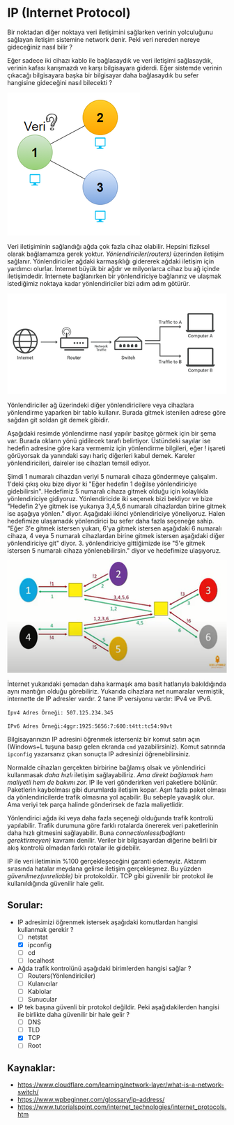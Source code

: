 # IP (Internet Protocol)

Bir noktadan diğer noktaya veri iletişimini sağlarken verinin yolculuğunu sağlayan iletişim sistemine network denir. Peki veri nereden nereye gideceğiniz nasıl bilir ?

Eğer sadece iki cihazı kablo ile bağlasaydık ve veri iletişimi sağlasaydık, verinin kafası karışmazdı ve karşı bilgisayara giderdi. Eğer sistemde verinin çıkacağı bilgisayara başka bir bilgisayar daha bağlasaydık bu sefer hangisine gideceğini nasıl bilecekti ?

![](https://raw.githubusercontent.com/Kodluyoruz/taskforce/main/basics-for-everyone/IP/figures/hangi_yon.PNG)

Veri iletişiminin sağlandığı ağda çok fazla cihaz olabilir. Hepsini fiziksel olarak bağlamamıza gerek yoktur. *Yönlendiriciler(routers)* üzerinden iletişim sağlanır. Yönlendiriciler ağdaki karmaşıklığı gidererek ağdaki iletişim için yardımcı olurlar. İnternet büyük bir ağdır ve milyonlarca cihaz bu ağ içinde iletişimdedir. İnternete bağlanırken bir yönlendiriciye bağlanırız ve ulaşmak istediğimiz noktaya kadar yönlendiriciler bizi adım adım götürür. 

![internette_iletisim](https://raw.githubusercontent.com/Kodluyoruz/taskforce/main/basics-for-everyone/IP/figures/iletisim.PNG)

Yönlendiriciler ağ üzerindeki diğer yönlendiricilere veya cihazlara yönlendirme yaparken bir tablo kullanır. Burada gitmek istenilen adrese göre sağdan git soldan git demek gibidir. 

Aşağıdaki resimde yönlendirme nasıl yapılır basitçe görmek için bir şema var. Burada okların yönü gidilecek tarafı belirtiyor. Üstündeki sayılar ise hedefin adresine göre kara vermemiz için yönlendirme bilgileri, eğer ! işareti görüyorsak da yanındaki sayı hariç diğerleri kabul demek. Kareler yönlendiricileri, daireler ise cihazları temsil ediyor.

Şimdi 1 numaralı cihazdan veriyi 5 numaralı cihaza göndermeye çalışalım. 1'deki çıkış oku bize diyor ki "Eğer hedefin 1 değilse yönlendiriciye gidebilirsin". Hedefimiz 5 numaralı cihaza gitmek olduğu için kolaylıkla yönlendiriciye gidiyoruz. Yönlendiricide iki seçenek bizi bekliyor ve bize "Hedefin 2'ye gitmek ise yukarıya 3,4,5,6 numaralı cihazlardan birine gitmek ise aşağıya yönlen." diyor. Aşağıdaki ikinci yönlendiriciye yöneliyoruz. Halen hedefimize ulaşamadık yönlendirici bu sefer daha fazla seçeneğe sahip. "Eğer 3'e gitmek istersen yukarı, 6'ya gitmek istersen aşağıdaki 6 numaralı cihaza, 4 veya 5 numaralı cihazlardan birine gitmek istersen aşağıdaki diğer yönlendiriciye git" diyor. 3. yönlendiriciye gittiğimizde ise "5'e gitmek istersen 5 numaralı cihaza yönlenebilirsin."  diyor ve hedefimize ulaşıyoruz.

![network_router](https://raw.githubusercontent.com/Kodluyoruz/taskforce/main/basics-for-everyone/IP/figures/network_router_mantigi.PNG)



İnternet yukarıdaki şemadan daha karmaşık ama basit hatlarıyla bakıldığında aynı mantığın olduğu görebiliriz. Yukarıda cihazlara net numaralar vermiştik, internette de IP adresler vardır. 2 tane IP versiyonu vardır: IPv4 ve IPv6. 

`Ipv4 Adres Örneği: 507.125.234.345`

`IPv6 Adres Örneği:4ggr:1925:5656:7:600:t4tt:tc54:98vt `

Bilgisayarınızın IP adresini öğrenmek isterseniz bir komut satırı açın (Windows+L tuşuna basıp gelen ekranda `cmd` yazabilirsiniz). Komut satırında `ipconfig` yazarsanız çıkan sonuçta IP adresinizi öğrenebilirsiniz.

Normalde cihazları gerçekten birbirine bağlamış olsak ve yönlendirici kullanmasak *daha hızlı* iletişim sağlayabiliriz. *Ama direkt bağlamak hem maliyetli hem de bakımı zor.* IP ile veri gönderirken veri paketlere bölünür. Paketlerin kaybolması gibi durumlarda iletişim kopar. Aşırı fazla paket olması da yönlendiricilerde trafik olmasına yol açabilir. Bu sebeple yavaşlık olur. Ama veriyi tek parça halinde gönderirsek de fazla maliyetlidir.

Yönlendirici ağda iki veya daha fazla seçeneği olduğunda trafik kontrolü yapılabilir. Trafik durumuna göre farklı rotalarda önererek veri paketlerinin daha hızlı gitmesini sağlayabilir. Buna *connectionless(bağlantı gerektirmeyen)* kavramı denilir. Veriler bir bilgisayardan diğerine belirli bir akış kontrolü olmadan farklı rotalar ile gidebilir.

IP ile veri iletiminin %100 gerçekleşeceğini garanti edemeyiz. Aktarım sırasında hatalar meydana gelirse iletişim gerçekleşmez. Bu yüzden *güvenilmez(unreliable)* bir protokoldür. TCP gibi güvenilir bir protokol ile kullanıldığında güvenilir hale gelir.

## Sorular:

- IP adresimizi öğrenmek istersek aşağıdaki komutlardan hangisi kullanmak gerekir ?
  - [ ] netstat
  - [x] ipconfig
  - [ ] cd 
  - [ ] localhost

- Ağda trafik kontrolünü aşağıdaki birimlerden hangisi sağlar ?
  - [ ] Routers(Yönlendiriciler)
  - [ ] Kulanıcılar
  - [ ] Kablolar
  - [ ] Sunucular
  
- IP tek başına güvenli bir protokol değildir. Peki aşağıdakilerden hangisi ile birlikte daha güvenilir bir hale gelir ?
  - [ ] DNS
  - [ ] TLD
  - [x] TCP
  - [ ] Root

## Kaynaklar:
- https://www.cloudflare.com/learning/network-layer/what-is-a-network-switch/
- https://www.wpbeginner.com/glossary/ip-address/
- https://www.tutorialspoint.com/internet_technologies/internet_protocols.htm
